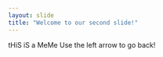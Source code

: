 ```yaml
---
layout: slide
title: "Welcome to our second slide!"
---
```

tHiS iS a MeMe
Use the left arrow to go back!
